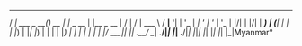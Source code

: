   ____            _       _         _           __  __ __  __ 
 / ___|  ___ _ __(_)_ __ | |_ _ __ | |__  _ __ |  \/  |  \/  |
 \___ \ / __| '__| | '_ \| __| '_ \| '_ \| '_ \| |\/| | |\/| |
  ___) | (__| |  | | |_) | |_| |_) | | | | |_) | |  | | |  | |
 |____/ \___|_|  |_| .__/ \__| .__/|_| |_| .__/|_|  |_|_|  |_|
                   |_|       |_|         |_|Myanmar°             
